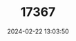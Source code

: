 ---
title: "17367"
category: "Falsistrellus tasmaniensis"
draft: false
date: 2024-02-22 13:03:50
languages:
  English: ["Eastern False Pipistrelle"]
---